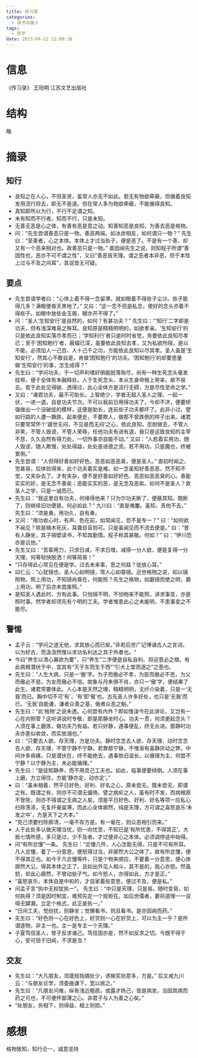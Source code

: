 ```yaml
---
title: 传习录
categories:
  - 读书与做人
tags:
  - 哲学
date: 2023-04-22 12:09:38
---
```


# 信息

《传习录》 王阳明 江苏文艺出版社

# 结构

略

# 摘录

## 知行

- 良知之在人心，不但圣贤，虽常人亦无不如此。若无有物欲牵蔽，但循着良知发用流行将去，即无不是道。但在常人多为物欲牵蔽，不能循得良知。
- 真知即所以为行，不行不足谓之知。
- 未有知而不行者。知而不行，只是未知。
- 无善无恶是心之体，有善有恶是意之动。知善知恶是良知，为善去恶是格物。
- 问：“先生尝谓善恶只是一物。善恶两端，如冰炭相反，如何谓只一物？” 先生曰：“至善者，心之本体。本体上才过当些子，便是恶了。不是有一个善，却又有一个恶来相对也。故善恶只是一物。” 直因闻先生之说，则知程子所谓“善固性也，恶亦不可不谓之性”，又曰“善恶皆天理。谓之恶者本非恶，但于本性上过与不及之间耳”，其说皆无可疑。

## 要点

- 先生尝语学者曰：“心体上着不得一念留滞，就如眼着不得些子尘沙。些子能得几多？满眼便昏天黑地了。” 又曰：“这一念不但是私念，便好的念头亦着不得些子。如眼中放些金玉屑，眼亦开不得了。”
- 问：“圣人‘生知安行’是自然的，如何？有甚功夫？” 先生曰：“‘知行’二字即是功夫，但有浅深难易之殊耳。良知原是精精明明的，如欲孝亲。‘生知安行’的只是依此良知实落尽孝而已；‘学知利行’者只是时时省觉，务要依此良知尽孝已；至于‘困知勉行’者，蔽锢已深，虽要依此良知去孝，又为私欲所阻，是以不能，必须加人一己百、人十己千之功，方能依此良知以尽其孝。圣人虽是‘生知安行’，然其心不敢自是，肯做‘困知勉行’的功夫。‘困知勉行’的却要思量做‘生知安行’的事，怎生成得？”
- 先生曰：“学问功夫，于一切声利嗜好俱能脱落殆尽，尚有一种生死念头毫发挂带，便于全体有未融释处。人于生死念头，本从生身命根上带来，故不易去。若于此处见得破、透得过，此心全体方是流行无碍，方是尽性至命之学。”
- 又曰：“诸君功夫，最不可助长。上智绝少，学者无超入圣人之理。一起一伏，一进一退，自是功夫节次。不可以我前日用得功夫了，今却不济，便要矫强做出一个没破绽的模样，这便是助长，连前些子功夫都坏了。此非小过，譬如行路的人遭一蹶跌，起来便走，不要欺人，做那不曾跌倒的样子出来。诸君只要常常怀个‘遁世无闷，不见是而无闷’之心，依此良知，忍耐做去，不管人非笑，不管人毁谤，不管人荣辱，任他功夫有进有退，我只是这致良知的主宰不息，久久自然有得力处，一切外事亦自能不动。” 又曰：“人若着实用功，随人毁谤，随人欺慢，处处得益，处处是进德之资。若不用功，只是魔也，终被累倒。”
- 先生尝谓：“人但得好善如好好色，恶恶如恶恶臭，便是圣人。” 直初时闻之，觉甚易，后体验得来，此个功夫着实是难。如一念虽知好善恶恶，然不知不觉，又夹杂去了。才有夹杂，便不是好善如好好色、恶恶如恶恶臭的心。善能实实的好，是无念不善矣；恶能实实的恶，是无念及恶矣。如何不是圣人？故圣人之学，只是一诚而已。
- 先生曰：“我这里自有功夫，何缘得他来？只为尔功夫断了，便蔽其知。既断了，则继续旧功便是。何必如此？” 九川曰：“直是难鏖。虽知，丢他不去。” 先生曰：“须是勇。用功久，自有勇。
- 又问：“用功收心时，有声、色在前，如常闻见，恐不是专一？” 曰：“如何欲不闻见？除是槁木死灰，耳聋目盲则可。只是虽闻见而不流去便是。” 曰：“昔有人静坐，其子隔壁读书，不知其勤惰。程子称其甚敬。何如？” 曰：“伊川恐亦是讥他。”
- 先生又曰：“吾辈用力，只求日减，不求日增。减得一分人欲，便是复得一分天理，何等轻快脱洒！何等简易！”
- “只存得此心常见在便是学。过去未来事，思之何益？徒放心耳。”
- 曰仁云：“心犹镜也，圣人心如明镜，常人心如昏镜。近世格物之说，如以镜照物，照上用功，不知镜尚昏在，何能照？先生之格物，如磨镜而使之明，磨上用功，明了后亦未尝废照。”
- 是知圣人遇此时，方有此事。只怕镜不明，不怕物来不能照。讲求事变，亦是照时事。然学者却须先有个明的工夫。学者惟患此心之未能明，不患事变之不能尽。

## 警惕

- 孟子云：“学问之道无他，求其放心而已矣。”非若后世广记博诵古人之言词，以为好古，而汲汲然惟以求功名利达之具于外者也。“
- 今曰“养生以清心寡欲为要”，只“养生”二字便是自私自利、将迎意必之根。有此病根潜伏于中，宜其有“灭于东而生于西”“引犬上堂而逐之”之患也。
- 先生曰：“人生大病，只是一‘傲’字。为子而傲必不孝，为臣而傲必不忠，为父而傲必不慈，为友而傲必不信。故象与丹朱俱不肖，亦只一‘傲’字，便结果了此生。诸君常要体此。人心本是天然之理，精精明明，无纤介染着，只是一‘无我’而已。胸中切不可‘有’，‘有’即‘傲’也。古先圣人许多好处，也只是‘无我’而已。‘无我’自能谦，谦者众善之基，傲者众恶之魁。”
- 先生曰：“此‘格物’之说未透。心何尝有内外？即如惟浚今在此讲论，又岂有一心在内照管？这听讲说时专敬，即是那静坐时心。功夫一贯，何须更起念头？人须在事上磨炼，做功夫乃有益。若只好静，遇事便乱，终无长进。那静时功夫亦差似收敛，而实放溺也。”
- 曰：“只要去人欲、存天理，方是功夫。静时念念去人欲、存天理，动时念念去人欲、存天理，不管宁静不宁静。若靠那宁静，不惟渐有喜静厌动之弊，中间许多病痛，只是潜伏在，终不能绝去，遇事依旧滋长。以循理为主，何尝不宁静？以宁静为主，未必能循理。”
- 先生曰：“是徒知静养，而不用克己工夫也。如此，临事便要倾倒。人须在事上磨，方立得住，方能‘静亦定，动亦定’。”
- 曰：“虽未相着，然平日好色、好利、好名之心，原未尝无。既未尝无，即谓之有。既谓之有，则亦不可谓无偏倚。譬之病疟之人，虽有时不发，而病根原不曾除，则亦不得谓之无病之人矣。须是平日好色、好利、好名等项一应私心扫除荡涤，无复纤毫留滞，而此心全体廓然，纯是天理，方可谓之喜怒哀乐‘未发之中’，方是天下之大本。”
- “克己须要扫除廓清，一毫不存方是。有一毫在，则众恶相引而来。”
- 人于此处多认做天理当忧，则一向忧苦，不知已是‘有所忧患，不得其正’。大抵七情所感，多只是过，少不及者。才过便非心之本体。必须调停适中始得。
- 问“有所忿懥”一条。 先生曰：“忿懥几件，人心怎能无得，只是不可有所耳。凡人忿懥，着了一分意思，便怒得过当，非廓然大公之体了。故有所忿懥，便不得其正也。如今于凡忿懥等件，只是个物来顺应，不要着一分意思，便心体廓然大公，得其本体之正了。且如出外见人相斗，其不是的，我心亦怒。然虽怒，却此心廓然，不曾动些子气。如今怒人，亦得如此，方才是正。”
- “喜怒哀乐，本体自是中和的，才自家着些意思，便过不及，便是私。”
- 问孟子言“执中无权犹执一”。 先生曰：“中只是天理，只是易。随时变易，如何执得？须是因时制宜，难预先定一个规矩在。如后世儒者，要将道理一一说得无罅漏，立定个格式，此正是执一。”
- “日间工夫，觉纷扰，则静坐；觉懒看书，则且看书。是亦因病而药。”
- 先生曰：“好色则一心在好色上，好货则一心在好货上，可以为主一乎？是所谓逐物，非主一也。主一是专主一个天理。”
- 子夏笃信圣人，曾子反求诸己。笃信固亦是，然不如反求之切。今既不得于心，安可狃于旧闻，不求是当？

## 交友

- 先生曰：“大凡朋友，须箴规指摘处少，诱掖奖劝意多，方是。” 后又戒九川云：“与朋友论学，须委曲谦下，宽以居之。”
- 先生曰：“凡朋友问难，纵有浅近粗疏，或露才扬己，皆是病发，当因其病而药之可也，不可便怀鄙薄之心。非君子与人为善之心矣。”
- “处朋友，务相下，则得益，相上则损。”

# 感想

格物致知，知行合一，诚意坚持